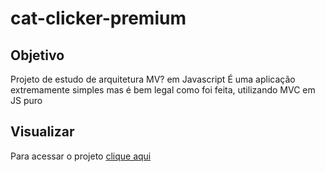 # cat-clicker-premium

## Objetivo
Projeto de estudo de arquitetura MV? em Javascript
É uma aplicação extremamente simples mas é bem legal como foi feita, utilizando MVC em JS puro

## Visualizar
Para acessar o projeto <a href="https://camillodev.github.io/cat-clicker-premium">clique aqui</a>
